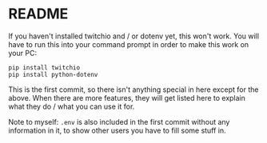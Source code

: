 # README

If you haven't installed twitchio and / or dotenv yet, this won't work. You will have to run this into your command prompt in order to make this work on your PC:

```
pip install twitchio
pip install python-dotenv
```

This is the first commit, so there isn't anything special in here except for the above. When there are more features, they will get listed here to explain what they do / what you can use it for.

Note to myself:
`.env` is also included in the first commit without any information in it, to show other users you have to fill some stuff in.
